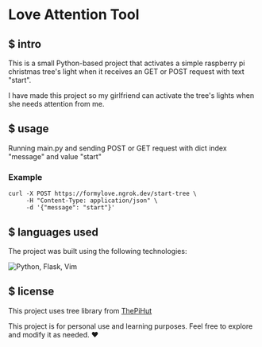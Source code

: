 # Love Attention Tool

## $ intro
This is a small Python-based project that activates a simple raspberry pi christmas tree's light when it receives an GET or POST request with text "start".

I have made this project so my girlfriend can activate the tree's lights when she needs attention from me.

## $ usage
Running main.py and sending POST or GET request with dict index "message" and value "start"

### Example
```
curl -X POST https://formylove.ngrok.dev/start-tree \
     -H "Content-Type: application/json" \
     -d '{"message": "start"}'
```

## $ languages used
The project was built using the following technologies:

![Python, Flask, Vim](https://skillicons.dev/icons?i=python,flask,vim)

## $ license
This project uses tree library from [ThePiHut](https://github.com/ThePiHut/rgbxmastree) 

This project is for personal use and learning purposes. Feel free to explore and modify it as needed. ❤️
